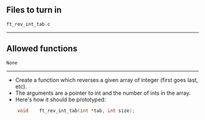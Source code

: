 ## Files to turn in
`ft_rev_int_tab.c`

---

## Allowed functions
`None`

---

- Create a function which reverses a given array of integer (first goes last, etc).
- The arguments are a pointer to int and the number of ints in the array.
- Here's how it should be prototyped:

```c
	void	ft_rev_int_tab(int *tab, int size);
```
